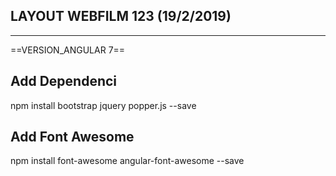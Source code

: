 ## LAYOUT WEBFILM 123 (19/2/2019)
---
==VERSION_ANGULAR 7==

## Add Dependenci
npm install bootstrap jquery popper.js --save

## Add Font Awesome
npm install font-awesome angular-font-awesome --save
